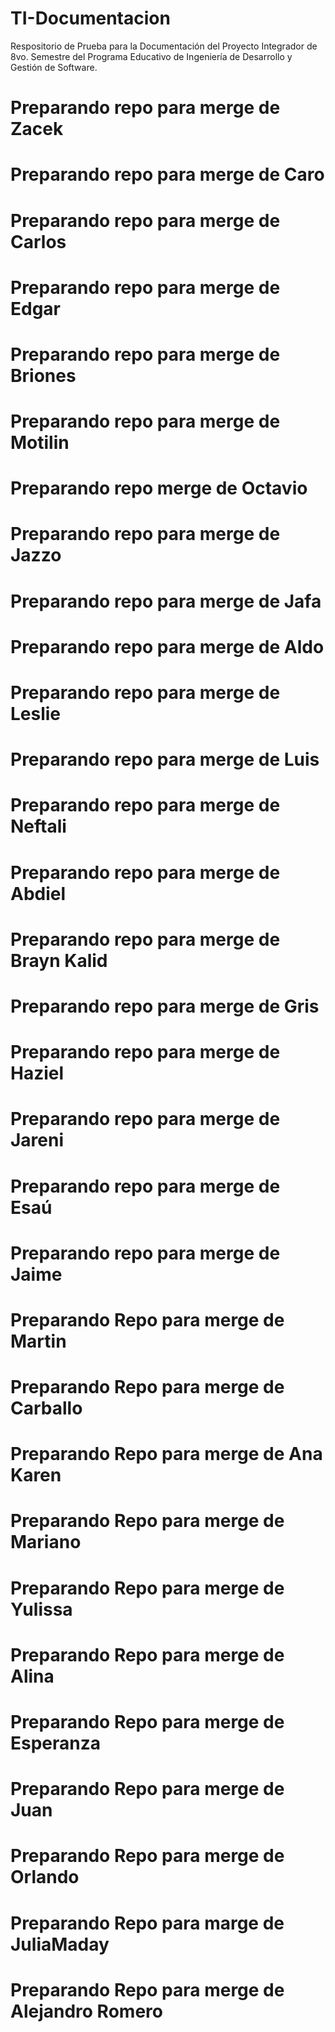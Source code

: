 # TI-Documentacion

Respositorio de Prueba para la Documentación del Proyecto Integrador de 8vo. Semestre del Programa Educativo de Ingeniería de Desarrollo y Gestión de Software.

# Preparando repo para merge de Zacek

# Preparando repo para merge de Caro

# Preparando repo para merge de Carlos

# Preparando repo para merge de Edgar

# Preparando repo para merge de Briones

# Preparando repo para merge de Motilin

# Preparando repo merge de Octavio

# Preparando repo para merge de Jazzo

# Preparando repo para merge de Jafa

# Preparando repo para merge de Aldo

# Preparando repo para merge de Leslie

# Preparando repo para merge de Luis

# Preparando repo para merge de Neftali

# Preparando repo para merge de Abdiel

# Preparando repo para merge de Brayn Kalid

# Preparando repo para merge de Gris

# Preparando repo para merge de Haziel

# Preparando repo para merge de Jareni

# Preparando repo para merge de Esaú

# Preparando repo para merge de Jaime

# Preparando Repo para merge de Martin

# Preparando Repo para merge de Carballo

# Preparando Repo para merge de Ana Karen

# Preparando Repo para merge de Mariano

# Preparando Repo para merge de Yulissa

# Preparando Repo para merge de Alina

# Preparando Repo para merge de Esperanza

# Preparando Repo para merge de Juan

# Preparando Repo para merge de Orlando

# Preparando Repo para marge de JuliaMaday

# Preparando Repo para merge de Alejandro Romero
